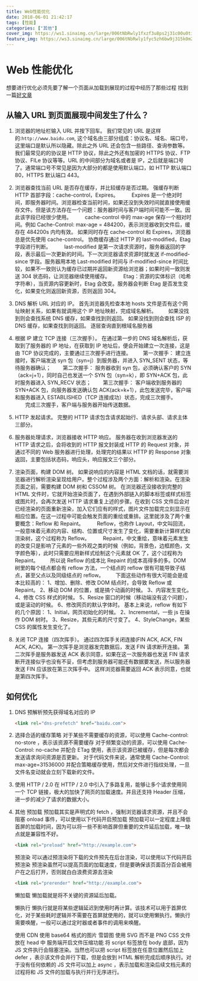 ```yaml
---
title: Web性能优化
date: 2018-06-01 21:42:17
tags: [性能]
categories: ["其他"]
cover_img: https://ws1.sinaimg.cn/large/006tNbRwly1fxzf3u8ps2j31c00u0til.jpg
feature_img: https://ws3.sinaimg.cn/large/006tNbRwly1fyc5zh6bw9j315k0m2mxz.jpg
---
```


# Web 性能优化

想要进行优化必须先要了解一个页面从加载到展现的过程中经历了那些过程
找到一篇[好文章](https://github.com/wy-ei/notebook/issues/34)

## 从输入 URL 到页面展现中间发生了什么？

1. 浏览器的地址栏输入 URL 并按下回车。
   我们常见的 URL 是这样的:`http://www.baidu.com`, 这个域名由三部分组成：协议名、域名、端口号，这里端口是默认所以隐藏。除此之外 URL 还会包含一些路径、查询参数等。 我们最常见的的协议是 HTTP 协议，除此之外还有加密的 HTTPS 协议、FTP 协议、FILe 协议等等。URL 的中间部分为域名或者是 IP，之后就是端口号了。通常端口号不常见是因为大部分的都是使用默认端口，如 HTTP 默认端口 80，HTTPS 默认端口 443。
   <!--more-->
2. 浏览器查找当前 URL 是否存在缓存，并比较缓存是否过期。
   强缓存判断 HTTP 首部字段：cache-control，Expires。
   　　 Expires 是一个绝对时间，即服务器时间。浏览器检查当前时间，如果还没到失效时间就直接使用缓存文件。但是该方法存在一个问题：服务器时间与客户端时间可能不一致。因此该字段已经很少使用。
   　　 cache-control 中的 max-age 保存一个相对时间。例如 Cache-Control: max-age = 484200，表示浏览器收到文件后，缓存在 484200s 内均有效。 如果同时存在 cache-control 和 Expires，浏览器总是优先使用 cache-control。
   协商缓存通过 HTTP 的 last-modified，Etag 字段进行判断。
   　　 last-modified 是第一次请求资源时，服务器返回的字段，表示最后一次更新的时间。下一次浏览器请求资源时就发送 if-modified-since 字段。服务器用本地 Last-modified 时间与 if-modified-since 时间比较，如果不一致则认为缓存已过期并返回新资源给浏览器；如果时间一致则发送 304 状态码，让浏览器继续使用缓存。
   　　 Etag：资源的实体标识（哈希字符串），当资源内容更新时，Etag 会改变。服务器会判断 Etag 是否发生变化，如果变化则返回新资源，否则返回 304。
3. DNS 解析 URL 对应的 IP。
   首先浏览器先检查本地 hosts 文件是否有这个网址映射关系，如果有就调用这个 IP 地址映射，完成域名解析。
   　　如果没找到则会查找系统 DNS 缓存，如果查找到则返回。
   如果没找到则会查找 ISP 的 DNS 缓存，如果查找到则返回。
   逐层查询直到根域名服务器
4. 根据 IP 建立 TCP 连接（三次握手）。
   在通过第一步的 DNS 域名解析后，获取到了服务器的 IP 地址，在获取到 IP 地址后，便会开始建立一次连接，这是由 TCP 协议完成的，主要通过三次握手进行连接。
   　　第一次握手： 建立连接时，客户端发送 syn 包（syn=j）到服务器，并进入 SYN_SENT 状态，等待服务器确认；
   　　第二次握手： 服务器收到 syn 包，必须确认客户的 SYN（ack=j+1），同时自己也发送一个 SYN 包（syn=k），即 SYN+ACK 包，此时服务器进入 SYN_RECV 状态；
   　　第三次握手： 客户端收到服务器的 SYN+ACK 包，向服务器发送确认包 ACK(ack=k+1），此包发送完毕，客户端和服务器进入 ESTABLISHED（TCP 连接成功）状态，完成三次握手。
   　　完成三次握手，客户端与服务器开始传送数据。
5. HTTP 发起请求。
   完整的 HTTP 请求包含请求起始行、请求头部、请求主体三部分。
6. 服务器处理请求，浏览器接收 HTTP 响应。
   服务器在收到浏览器发送的 HTTP 请求之后，会将收到的 HTTP 报文封装成 HTTP 的 Request 对象，并通过不同的 Web 服务器进行处理，处理完的结果以 HTTP 的 Response 对象返回，主要包括状态码，响应头，响应报文三个部分。
7. 渲染页面，构建 DOM 树。
   如果说响应的内容是 HTML 文档的话，就需要浏览器进行解析渲染呈现给用户。整个过程涉及两个方面：解析和渲染。在渲染页面之前，需要构建 DOM 树和 CSSOM 树。
   在浏览器还没接收到完整的 HTML 文件时，它就开始渲染页面了，在遇到外部链入的脚本标签或样式标签或图片时，会再次发送 HTTP 请求重复上述的步骤。在收到 CSS 文件后会对已经渲染的页面重新渲染，加入它们应有的样式，图片文件加载完立刻显示在相应位置。在这一过程中可能会触发页面的重绘或重排。这里就涉及了两个重要概念：Reflow 和 Repaint。
   　　 Reflow，也称作 Layout，中文叫回流，一般意味着元素的内容、结构、位置或尺寸发生了变化，需要重新计算样式和渲染树，这个过程称为 Reflow。
   　　 Repaint，中文重绘，意味着元素发生的改变只是影响了元素的一些外观之类的时候（例如，背景色，边框颜色，文字颜色等），此时只需要应用新样式绘制这个元素就 OK 了，这个过程称为 Repaint。
   　　所以说 Reflow 的成本比 Repaint 的成本高得多的多。DOM 树里的每个结点都会有 reflow 方法，一个结点的 reflow 很有可能导致子结点，甚至父点以及同级结点的 reflow。
   　　下面这些动作有很大可能会是成本比较高的：
   1、增加、删除、修改 DOM 结点时，会导致 Reflow 或 Repaint。
   2、移动 DOM 的位置，或是搞个动画的时候。
   3、内容发生变化。
   4、修改 CSS 样式的时候。
   5、Resize 窗口的时候（移动端没有这个问题），或是滚动的时候。
   6、修改网页的默认字体时。
   基本上来说，reflow 有如下的几个原因：
   1、Initial，网页初始化的时候。
   2、Incremental，一些 js 在操作 DOM 树时。
   3、Resize，其些元素的尺寸变了。
   4、StyleChange，某些 CSS 的属性发生变化了。

8. 关闭 TCP 连接（四次挥手）。
   通过四次挥手关闭连接(FIN ACK, ACK, FIN ACK, ACK)。
   第一次挥手是浏览器发完数据后，发送 FIN 请求断开连接。
   第二次挥手是服务器发送 ACK 表示同意，如果在这一次服务器也发送 FIN 请求断开连接似乎也没有不妥，但考虑到服务器可能还有数据要发送，所以服务器发送 FIN 应该放在第三次挥手中。
   这样浏览器需要返回 ACK 表示同意，也就是第四次挥手。

## 如何优化

1. DNS 预解析预先获得域名对应的 IP

   ```html
   <link rel="dns-prefetch" href="baidu.com">
   ```

2. 选择合适的缓存策略
   对于某些不需要缓存的资源，可以使用 Cache-control: no-store ，表示该资源不需要缓存
   对于频繁变动的资源，可以使用 Cache-Control: no-cache 并配合 ETag 使用，表示该资源已被缓存，但是每次都会发送请求询问资源是否更新。
   对于代码文件来说，通常使用 Cache-Control: max-age=31536000 并配合策略缓存使用，然后对文件进行指纹处理，一旦文件名变动就会立刻下载新的文件。
3. 使用 HTTP / 2.0
   在 HTTP / 2.0 中引入了多路复用，能够让多个请求使用同一个 TCP 链接，极大的加快了网页的加载速度。并且还支持 Header 压缩，进一步的减少了请求的数据大小。

4. 其他
   预加载
   预加载其实是声明式的 fetch ，强制浏览器请求资源，并且不会阻塞 onload 事件，可以使用以下代码开启预加载
   预加载可以一定程度上降低首屏的加载时间，因为可以将一些不影响首屏但重要的文件延后加载，唯一缺点就是兼容性不好。

   ```html
   <link rel="preload" href="http://example.com">
   ```

   预渲染
   可以通过预渲染将下载的文件预先在后台渲染，可以使用以下代码开启预渲染
   预渲染虽然可以提高页面的加载速度，但是要确保该页面百分百会被用户在之后打开，否则就白白浪费资源去渲染

   ```html
   <link rel="prerender" href="http://example.com">
   ```

   懒加载
   懒加载就是将不关键的资源延后加载。

   懒执行
   懒执行就是将某些逻辑延迟到使用时再计算。该技术可以用于首屏优化，对于某些耗时逻辑并不需要在首屏就使用的，就可以使用懒执行。懒执行需要唤醒，一般可以通过定时器或者事件的调用来唤醒。

   使用 CDN
   使用 base64 格式的图片
   雪碧图
   使用 SVG 而不是 PNG
   CSS 文件放在 head 中
   服务端开启文件压缩功能
   将 script 标签放在 body 底部，因为 JS 文件执行会阻塞渲染。当然也可以把 script 标签放在任意位置然后加上 defer ，表示该文件会并行下载，但是会放到 HTML 解析完成后顺序执行。对于没有任何依赖的 JS 文件可以加上 async ，表示加载和渲染后续文档元素的过程将和 JS 文件的加载与执行并行无序进行。
